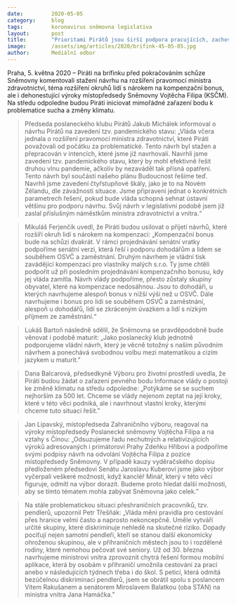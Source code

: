 ```yaml
---
date:         2020-05-05
category:     blog
tags:         koronavirus sněmovna legislativa
layout:       post
title:        "Prioritami Pirátů jsou širší podpora pracujících, zachování možnosti volby předmětů u maturity či smysluplná opatření pro řešení dopadů pandemie"
image:        /assets/img/articles/2020/brifink-45-05-05.jpg
author:       Mediální odbor
--- 
```




Praha, 5. května 2020 – Piráti na brífinku před pokračováním schůze Sněmovny komentovali stažení návrhu na rozšíření pravomocí ministra zdravotnictví, téma rozšíření okruhů lidí s nárokem na kompenzační bonus, ale i dehonestující výroky místopředsedy Sněmovny Vojtěcha Filipa (KSČM). Na středu odpoledne budou Piráti iniciovat mimořádné zařazení bodu k problematice sucha a změny klimatu.

> Předseda poslaneckého klubu Pirátů Jakub Michálek informoval o návrhu Pirátů na zavedení tzv. pandemického stavu: „Vláda včera jednala o rozšíření pravomocí ministra zdravotnictví, které Piráti považovali od počátku za problematické. Tento návrh byl stažen a přepracován v intencích, které jsme již navrhovali. Navrhli jsme zavedení tzv. pandemického stavu, který by mohl efektivně řešit druhou vlnu pandemie, ačkoliv by nezaváděl tak přísná opatření. Tento návrh byl součástí našeho plánu Budoucnost řešíme teď. Navrhli jsme zavedení čtyřstupňové škály, jako je to na Novém Zélandu, dle závažnosti situace. Jsme připraveni jednat o konkrétních parametrech řešení, pokud bude vláda schopná sehnat ústavní většinu pro podporu návrhu. Svůj návrh v legislativní podobě jsem již zaslal příslušným náměstkům ministra zdravotnictví a vnitra.“

> Mikuláš Ferjenčík uvedl, že Piráti budou usilovat o přijetí návrhů, které rozšíří okruh lidí s nárokem na kompenzaci: „Kompenzační bonus bude na schůzi dvakrát. V rámci projednávání senátní vratky podpoříme senátní verzi, která řeší i podporu dohodářům a lidem se souběhem OSVČ a zaměstnání. Druhým návrhem je vládní tisk zavádějící kompenzaci pro vlastníky malých s.r.o. Ty jsme chtěli podpořit už při posledním projednávání kompenzačního bonusu, kdy jej vláda zamítla. Návrh vlády podpoříme, přesto zůstaly skupiny obyvatel, které na kompenzace nedosáhnou. Jsou to dohodáři, u kterých navrhujeme alespoň bonus v nižší výši než u OSVČ. Dále navrhujeme i bonus pro lidi se souběhem OSVČ a zaměstnání, alespoň u dohodářů, lidí se zkráceným úvazkem a lidí s nízkým příjmem ze zaměstnání.“

> Lukáš Bartoň následně sdělil, že Sněmovna se pravděpodobně bude věnovat i podobě maturit: „Jako poslanecký klub jednotně podporujeme vládní návrh, který je věcně totožný s naším původním návrhem a ponechává svobodnou volbu mezi matematikou a cizím jazykem u maturit.” 

> Dana Balcarová, předsedkyně Výboru pro životní prostředí uvedla, že Piráti budou žádat o zařazení pevného bodu Informace vlády o postoji ke změně klimatu na středu odpoledne: „Potýkáme se se suchem nejhorším za 500 let. Chceme se vlády nejenom zeptat na její kroky, které v této věci podniká, ale i navrhnout vlastní kroky, kterými chceme tuto situaci řešit.” 

> Jan Lipavský, místopředseda Zahraničního výboru, reagoval na výroky místopředsedy Poslanecké sněmovny Vojtěcha Filipa a na vztahy s Čínou: „Odsuzujeme řadu nechutných a relativizujících výroků adresovaných i primátorovi Prahy Zdeňku Hřibovi a podpoříme svými podpisy návrh na odvolání Vojtěcha Filipa z pozice místopředsedy Sněmovny. V případě kauzy vyděračského dopisu předloženém předsedovi Senátu Jaroslavu Kuberovi jsme jako výbor vyčerpali veškeré možnosti, když kancléř Minář, který v této věci figuruje, odmítl na výbor dorazit. Budeme proto hledat další možnosti, aby se tímto tématem mohla zabývat Sněmovna jako celek.”

> Na stále problematickou situaci přeshraničních pracovníků, tzv. pendlerů, upozornil Petr Třešňák: „Vláda mění pravidla pro cestování přes hranice velmi často a naprosto nekoncepčně. Uměle vytváří určité skupiny, které diskriminuje nehledě na skutečné riziko. Dopady pociťují nejen samotní pendleři, kteří se stanou další ekonomicky ohroženou skupinou, ale v příhraničních městech jsou to i rozdělené rodiny, které nemohou pečovat své seniory. Už od 30. března navrhujeme ministrovi vnitra zprovoznit chytrá řešení formou mobilní aplikace, která by osobám v příhraničí umožnila cestování za prací anebo v následujících týdnech třeba i do škol. S peticí, která odmítá bezúčelnou diskriminaci pendlerů, jsem se obrátil spolu s poslancem Vítem Rakušanem a senátorem Miroslavem Balatkou (oba STAN) na ministra vnitra Jana Hamáčka.”
